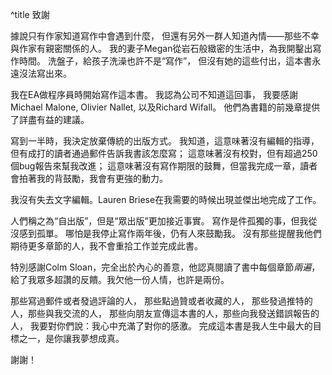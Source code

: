 ﻿^title 致謝

據說只有作家知道寫作中會遇到什麼，
但還有另外一群人知道內情——那些不幸與作家有親密關係的人。
我的妻子Megan從岩石般緻密的生活中，為我開鑿出寫作時間。
洗盤子，給孩子洗澡也許不是“寫作”，
但沒有她的這些付出，這本書永遠沒法寫出來。

我在EA做程序員時開始寫作這本書。
我認為公司不知道這回事，
我要感謝Michael Malone, Olivier Nallet, 以及Richard Wifall。
他們為書籍的前幾章提供了詳盡有益的建議。

<span name="editor"></span>寫到一半時，我決定放棄傳統的出版方式。
我知道，這意味著沒有編輯的指導，但有成打的讀者通過郵件告訴我書該怎麼寫；
這意味著沒有校對，但有超過250個bug報告來幫我改進；
這意味著沒有寫作期限的鼓舞，但當我完成一章，讀者會拍著我的背鼓勵，我會有更強的動力。

<span name="colm"></span>

<aside name="editor">

我沒有失去文字編輯。Lauren Briese在我需要的時候出現並傑出地完成了工作。

</aside>

人們稱之為“自出版”，但是“眾出版”更加接近事實。
寫作是件孤獨的事，但我從沒感到孤單。
哪怕是我停止寫作兩年後，仍有人來鼓勵我。
沒有那些提醒我他們期待更多章節的人，我不會重拾工作並完成此書。

<aside name="colm">

特別感謝Colm Sloan，完全出於內心的善意，他認真閱讀了書中每個章節*兩遍*，給了我眾多超讚的反饋。我欠他一份人情，也許是兩份。

</aside>

那些寫過郵件或者發過評論的人，
那些點過贊或者收藏的人，
那些發過推特的人，那些與我交流的人，
那些向朋友宣傳這本書的人，那些向我發送錯誤報告的人，
我要對你們說：我心中充滿了對你的感激。
完成這本書是我人生中最大的目標之一，是你讓我夢想成真。

謝謝！
